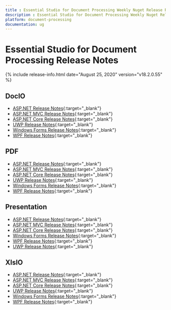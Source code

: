 ```yaml
---
title : Essential Studio for Document Processing Weekly Nuget Release Release Notes  
description : Essential Studio for Document Processing Weekly Nuget Release Release Notes  
platform: document-processing
documentation: ug
---
```


# Essential Studio for Document Processing  Release Notes  

{% include release-info.html date="August 25, 2020" version="v18.2.0.55" %} 

## DocIO

* [ASP.NET Release Notes](/aspnet/release-notes/v18.2.0.55#docio){:target="_blank"}
* [ASP.NET MVC Release Notes](/aspnetmvc/release-notes/v18.2.0.55#docio){:target="_blank"}
* [ASP.NET Core Release Notes](/aspnet-core/release-notes/v18.2.0.55#docio){:target="_blank"}
* [UWP Release Notes](/uwp/release-notes/v18.2.0.55#docio){:target="_blank"}
* [Windows Forms Release Notes](/windowsforms/release-notes/v18.2.0.55#docio){:target="_blank"}
* [WPF Release Notes](/wpf/release-notes/v18.2.0.55#docio){:target="_blank"}


## PDF

* [ASP.NET Release Notes](/aspnet/release-notes/v18.2.0.55#pdf){:target="_blank"}
* [ASP.NET MVC Release Notes](/aspnetmvc/release-notes/v18.2.0.55#pdf){:target="_blank"}
* [ASP.NET Core Release Notes](/aspnet-core/release-notes/v18.2.0.55#pdf){:target="_blank"}
* [UWP Release Notes](/uwp/release-notes/v18.2.0.55#pdf){:target="_blank"}
* [Windows Forms Release Notes](/windowsforms/release-notes/v18.2.0.55#pdf){:target="_blank"}
* [WPF Release Notes](/wpf/release-notes/v18.2.0.55#pdf){:target="_blank"}


## Presentation

* [ASP.NET Release Notes](/aspnet/release-notes/v18.2.0.55#presentation){:target="_blank"}
* [ASP.NET MVC Release Notes](/aspnetmvc/release-notes/v18.2.0.55#presentation){:target="_blank"}
* [ASP.NET Core Release Notes](/aspnet-core/release-notes/v18.2.0.55#presentation){:target="_blank"}
* [Windows Forms Release Notes](/windowsforms/release-notes/v18.2.0.55#presentation){:target="_blank"}
* [WPF Release Notes](/wpf/release-notes/v18.2.0.55#presentation){:target="_blank"}
* [UWP Release Notes](/uwp/release-notes/v18.2.0.55#presentation){:target="_blank"}


## XlsIO

* [ASP.NET Release Notes](/aspnet/release-notes/v18.2.0.55#xlsio){:target="_blank"}
* [ASP.NET MVC Release Notes](/aspnetmvc/release-notes/v18.2.0.55#xlsio){:target="_blank"}
* [ASP.NET Core Release Notes](/aspnet-core/release-notes/v18.2.0.55#xlsio){:target="_blank"}
* [UWP Release Notes](/uwp/release-notes/v18.2.0.55#xlsio){:target="_blank"}
* [Windows Forms Release Notes](/windowsforms/release-notes/v18.2.0.55#xlsio){:target="_blank"}
* [WPF Release Notes](/wpf/release-notes/v18.2.0.55#xlsio){:target="_blank"}